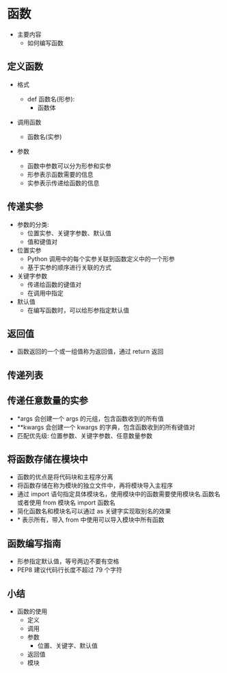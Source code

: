 # 函数

- 主要内容
  - 如何编写函数

## 定义函数

- 格式
  - def 函数名(形参):
    - 函数体
- 调用函数

  - 函数名(实参)

- 参数
  - 函数中参数可以分为形参和实参
  - 形参表示函数需要的信息
  - 实参表示传递给函数的信息

## 传递实参

- 参数的分类:
  - 位置实参、关键字参数、默认值
  - 值和键值对
- 位置实参
  - Python 调用中的每个实参关联到函数定义中的一个形参
  - 基于实参的顺序进行关联的方式
- 关键字参数
  - 传递给函数的键值对
  - 在调用中指定
- 默认值
  - 在编写函数时，可以给形参指定默认值

## 返回值

- 函数返回的一个或一组值称为返回值，通过 return 返回

## 传递列表

## 传递任意数量的实参

- \*args 会创建一个 args 的元组，包含函数收到的所有值
- \*\*kwargs 会创建一个 kwargs 的字典，包含函数收到的所有键值对
- 匹配优先级: 位置参数、关键字参数、任意数量参数

## 将函数存储在模块中

- 函数的优点是将代码块和主程序分离
- 将函数存储在称为模块的独立文件中，再将模块导入主程序
- 通过 import 语句指定具体模块名，使用模块中的函数需要使用模块名.函数名 或者使用 from 模块名 import 函数名
- 简化函数名和模块名可以通过 as 关键字实现取别名的效果
- \* 表示所有，带入 from 中使用可以导入模块中所有函数

## 函数编写指南

- 形参指定默认值，等号两边不要有空格
- PEP8 建议代码行长度不超过 79 个字符

## 小结

- 函数的使用
  - 定义
  - 调用
  - 参数
    - 位置、关键字、默认值
  - 返回值
  - 模块
